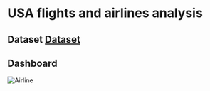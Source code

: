 # USA flights and airlines analysis

## Dataset [Dataset](https://drive.google.com/drive/folders/1owBQ1cDnp3ryoyo2OkDYPHKvFGW5fa07)

## Dashboard

![Airline](https://github.com/user-attachments/assets/6f51e9d1-79ea-4819-80f7-8fdd18c6c7f0)
